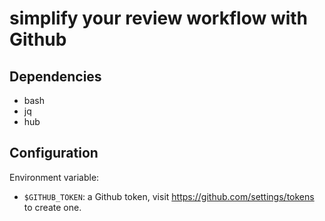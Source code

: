 # simplify your review workflow with Github

## Dependencies

- bash
- jq
- hub

## Configuration

Environment variable:

- `$GITHUB_TOKEN`: a Github token, visit https://github.com/settings/tokens to create one.
